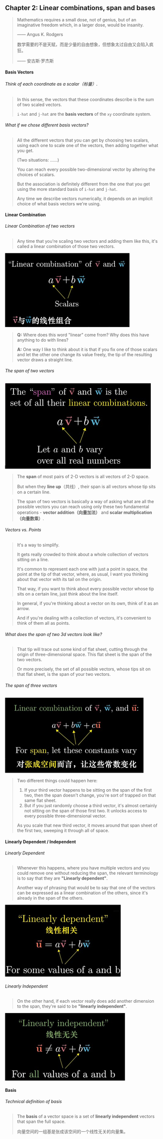 ## Chapter 2: Linear combinations, span and bases

> Mathematics requires a small dose, not of genius, but of an imaginative freedom which, in a larger dose, would be insanity.
>
> —— Angus K. Rodgers
>
> 数学需要的不是天赋，而是少量的自由想象，但想象太过自由又会陷入疯狂。
>
> —— 安古斯·罗杰斯



#### Basis Vectors

###### Think of each coordinate as a scalar（标量）.

> In this sense, the vectors that these coordinates describe is the sum of two scaled vectors.
>
> `i-hat` and `j-hat` are the **basis vectors** of the `xy` coordinate system.



###### What if we chose different basis vectors?

> All the different vectors that you can get by choosing two scalars, using each one to scale one of the vectors, then adding together what you get. 
>
> (Two situations: ......)
>
> You can reach every possible two-dimensional vector by altering the choices of scalars. 
>
> But the association is definitely different from the one that you get using the more standard basis of `i-hat` and `j-hat`. 
>
> Any time we describe vectors numerically, it depends on an implicit choice of what basis vectors we're using.



#### Linear Combination

###### Linear Combination of two vectors

> Any time that you're scaling two vectors and adding them like this, it's called a linear combination of those two vectors. 

<img src="2-1.jpg" />

> **Q:** Where does this word "linear" come from? Why does this have anything to do with lines? 
>
> **A:** One way I like to think about it is that if you fix one of those scalars and let the other one change its value freely, the tip of the resulting vector draws a straight line. 



###### The span of two vectors

<img src="2-2.jpg" />

> The **span** of most pairs of 2-D vectors is all vectors of 2-D space. 
>
> But when they **line up**（共线）, their span is all vectors whose tip sits on a certain line. 



> The span of two vectors is basically a way of asking what are all the possible vectors you can reach using only these two fundamental operations - **vector addition（向量加法）** and **scalar multiplication（向量数乘）**. 



###### Vectors vs. Points

> It's a way to simplify. 
>
> It gets really crowded to think about a whole collection of vectors sitting on a line. 
>
> It's common to represent each one with just a point in space, the point at the tip of that vector, where, as usual, I want you thinking about that vector with its tail on the origin. 
>
> That way, if you want to think about every possible vector whose tip sits on a certain line, just think about the line itself. 



> In general, if you're thinking about a vector on its own, think of it as an arrow. 
>
> And if you're dealing with a collection of vectors, it's convenient to think of them all as points. 



###### What does the span of two 3d vectors look like?

> That tip will trace out some kind of flat sheet, cutting through the origin of three-dimensional space. This flat sheet is the span of the two vectors. 
>
> Or more precisely, the set of all possible vectors, whose tips sit on that flat sheet, is the span of your two vectors. 



###### The span of three vectors

<img src="2-3.jpg"/>

> Two different things could happen here:
>
> 1. If your third vector happens to be sitting on the span of the first two, then the span doesn't change, you're sort of trapped on that same flat sheet. 
> 2. But if you just randomly choose a third vector, it's almost certainly not sitting on the span of those first two. It unlocks access to every possible three-dimensional vector. 
>
> As you scale that new third vector, it moves around that span sheet of the first two, sweeping it through all of space. 



#### Linearly Dependent / Independent

###### Linearly Dependent

> Whenever this happens, where you have multiple vectors and you could remove one without reducing the span, the relevant terminology is to say that they are **"Linearly dependent"**. 
>
> Another way of phrasing that would be to say that one of the vectors can be expressed as a linear combination of the others, since it's already in the span of the others. 

<img src="2-4.jpg" />



###### Linearly Independent

> On the other hand, if each vector really does add another dimension to the span, they're said to be **"linearly independent"**.

<img src="2-5.jpg" />



#### Basis

###### Technical definition of basis

> The **basis** of a vector space is a set of **linearly independent** vectors that span the full space. 
>
> 向量空间的一组基是张成该空间的一个线性无关的向量集。

